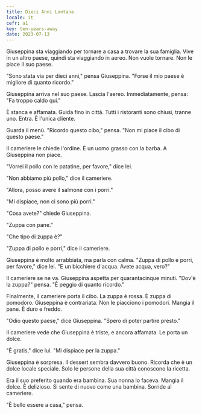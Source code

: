 ```yaml
---
title: Dieci Anni Lontana
locale: it
cefr: a1
key: ten-years-away
date: 2023-07-13
---
```


Giuseppina sta viaggiando per tornare a casa a trovare la sua famiglia. Vive in un altro paese, quindi sta viaggiando in aereo. Non vuole tornare. Non le piace il suo paese.

"Sono stata via per dieci anni," pensa Giuseppina. "Forse il mio paese è migliore di quanto ricordo."

Giuseppina arriva nel suo paese. Lascia l'aereo. Immediatamente, pensa: "Fa troppo caldo qui."

È stanca e affamata. Guida fino in città. Tutti i ristoranti sono chiusi, tranne uno. Entra. È l'unica cliente.

Guarda il menù. "Ricordo questo cibo," pensa. "Non mi piace il cibo di questo paese."

Il cameriere le chiede l'ordine. È un uomo grasso con la barba. A Giuseppina non piace.

"Vorrei il pollo con le patatine, per favore," dice lei.

"Non abbiamo più pollo," dice il cameriere.

"Allora, posso avere il salmone con i porri."

"Mi dispiace, non ci sono più porri."

"Cosa avete?" chiede Giuseppina.

"Zuppa con pane."

"Che tipo di zuppa è?"

"Zuppa di pollo e porri," dice il cameriere.

Giuseppina è molto arrabbiata, ma parla con calma. "Zuppa di pollo e porri, per favore," dice lei. "E un bicchiere d'acqua. Avete acqua, vero?"

Il cameriere se ne va. Giuseppina aspetta per quarantacinque minuti. "Dov'è la zuppa?" pensa. "È peggio di quanto ricordo."

Finalmente, il cameriere porta il cibo. La zuppa è rossa. È zuppa di pomodoro. Giuseppina è contrariata. Non le piacciono i pomodori. Mangia il pane. È duro e freddo.

"Odio questo paese," dice Giuseppina. "Spero di poter partire presto."

Il cameriere vede che Giuseppina è triste, e ancora affamata. Le porta un dolce.

"È gratis," dice lui. "Mi dispiace per la zuppa."

Giuseppina è sorpresa. Il dessert sembra davvero buono. Ricorda che è un dolce locale speciale. Solo le persone della sua città conoscono la ricetta.

Era il suo preferito quando era bambina. Sua nonna lo faceva. Mangia il dolce. È delizioso. Si sente di nuovo come una bambina. Sorride al cameriere.

"È bello essere a casa," pensa.